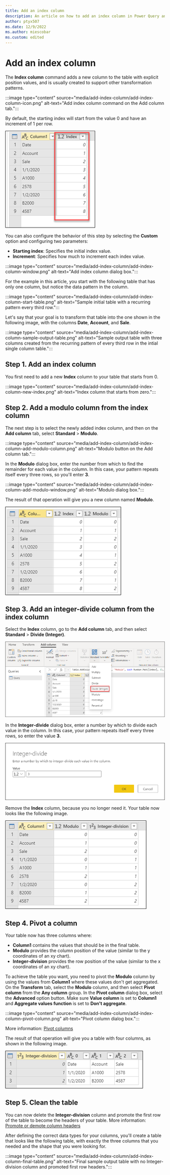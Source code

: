 ```yaml
---
title: Add an index column
description: An article on how to add an index column in Power Query and practical uses for Index columns.
author: ptyx507
ms.date: 12/9/2022
ms.author: miescobar
ms.custom: edited
---
```


# Add an index column

The **Index column** command adds a new column to the table with explicit position values, and is usually created to support other transformation patterns.

:::image type="content" source="media/add-index-column/add-index-column-icon.png" alt-text="Add index column command on the Add column tab.":::

By default, the starting index will start from the value 0 and have an increment of 1 per row.

![Table with nine rows with a new index column with nine rows containing values 0 (top row) through 8 (bottom row).](media/add-index-column/add-index-column-new-index.png "Sample index column")

You can also configure the behavior of this step by selecting the **Custom** option and configuring two parameters:

* **Starting index**: Specifies the initial index value.
* **Increment**: Specifies how much to increment each index value.

:::image type="content" source="media/add-index-column/add-index-column-window.png" alt-text="Add index column dialog box.":::

For the example in this article, you start with the following table that has only one column, but notice the data pattern in the column.

:::image type="content" source="media/add-index-column/add-index-column-start-table.png" alt-text="Sample initial table with a recurring pattern every third row.":::

Let's say that your goal is to transform that table into the one shown in the following image, with the columns **Date**, **Account**, and **Sale**.

:::image type="content" source="media/add-index-column/add-index-column-sample-output-table.png" alt-text="Sample output table with three columns created from the recurring pattern of every third row in the intial single column table.":::

## Step 1. Add an index column

You first need to add a new **Index** column to your table that starts from 0.

:::image type="content" source="media/add-index-column/add-index-column-new-index.png" alt-text="Index column that starts from zero.":::

## Step 2. Add a modulo column from the index column

The next step is to select the newly added index column, and then on the **Add column** tab, select **Standard** > **Modulo**.

:::image type="content" source="media/add-index-column/add-index-column-add-modulo-column.png" alt-text="Modulo button on the Add column tab.":::

In the **Modulo** dialog box, enter the number from which to find the remainder for each value in the column. In this case, your pattern repeats itself every three rows, so you'll enter **3**.

:::image type="content" source="media/add-index-column/add-index-column-add-modulo-window.png" alt-text="Modulo dialog box.":::

The result of that operation will give you a new column named **Modulo**.

![Modulo column added to the table that repeats a 0 to 2 pattern through the nine rows.](media/add-index-column/add-index-column-add-modulo-column.png "Modulo column added to the table")

## Step 3. Add an integer-divide column from the index column

Select the **Index** column, go to the **Add column** tab, and then select **Standard** > **Divide (Integer)**.

![Divide (Integer) button on the Add column tab.](media/add-index-column/add-index-column-add-divide-integer-icon.png "Divide (Integer) button on the Add column tab")

In the **Integer-divide** dialog box, enter a number by which to divide each value in the column. In this case, your pattern repeats itself every three rows, so enter the value **3**.

![Divide (Integer) dialog box.](media/add-index-column/add-index-column-add-integer-divide-window.png "Divide (Integer) dialog box")

Remove the **Index** column, because you no longer need it. Your table now looks like the following image.

![Table with Index column removed and an Integer-division column with 0 in the first three rows, 1 in the next three, and 2 in the last three.](media/add-index-column/add-index-column-add-divide-integer-column.png "Transformed table without index column")

## Step 4. Pivot a column

Your table now has three columns where:

* **Column1** contains the values that should be in the final table.
* **Modulo** provides the column position of the value (similar to the y coordinates of an xy chart).
* **Integer-division** provides the row position of the value (similar to the x coordinates of an xy chart).

To achieve the table you want, you need to pivot the **Modulo** column by using the values from **Column1** where these values don't get aggregated. On the **Transform** tab, select the **Modulo** column, and then select **Pivot column** from the **Any column** group. In the **Pivot column** dialog box, select the **Advanced** option button. Make sure **Value column** is set to **Column1** and **Aggregate values function** is set to **Don't aggregate**.

:::image type="content" source="media/add-index-column/add-index-column-pivot-column.png" alt-text="Pivot column dialog box.":::

More information: [Pivot columns](pivot-columns.md)

The result of that operation will give you a table with four columns, as shown in the following image.

![Sample table values from Column 1 pivoted into three columns with three rows for each column.](media/add-index-column/add-index-column-example-pre-final-table.png "Sample table with pivoted column")

## Step 5. Clean the table

You can now delete the **Integer-division** column and promote the first row of the table to become the headers of your table. More information: [Promote or demote column headers](table-promote-demote-headers.md)

After defining the correct data types for your columns, you'll create a table that looks like the following table, with exactly the three columns that you needed and the shape that you were looking for.

:::image type="content" source="media/add-index-column/add-index-column-final-table.png" alt-text="Final sample output table with no Integer-division column and promoted first row headers.":::
